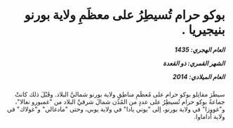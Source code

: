 <h1 dir="rtl">بوكو حرام تُسيطِرُ على معظَمِ ولاية بورنو بنيجيريا .</h1>

<h5 dir="rtl">العام الهجري:  1435

الشهر القمري: ذو القعدة

العام الميلادي: 2014</h5>

<p dir="rtl">سيطَرَ مقاتِلو بوكو حرام على مُعظَمِ مناطِقِ ولاية بورنو شماليَّ البلاد. وقَبْلَ ذلك كانتْ جماعةُ بوكو حرام تُسيطِرُ على عددٍ من المُدُن شمالَ شرقيِّ البلاد من "غمبورو نغالا"، و"غووزا" في ولاية بورنو، إلى "يوني يادا" في ولاية يوبي، وحتى "مادغالي" و"غولاك" في ولاية أداماوا.</p></br>
